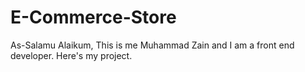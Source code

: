 # E-Commerce-Store
As-Salamu Alaikum, This is me Muhammad Zain and I am a front end developer. Here's my project.
